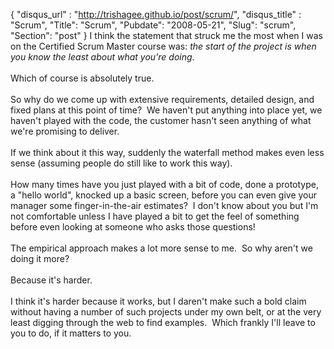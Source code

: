 {
 "disqus_url" : "http://trishagee.github.io/post/scrum/",
 "disqus_title" : "Scrum",
 "Title": "Scrum",
 "Pubdate": "2008-05-21",
 "Slug": "scrum",
 "Section": "post"
}
I think the statement that struck me the most when I was on the Certified Scrum Master course was:&nbsp;<em>the start of the project is when you know the least about what you're doing</em>.<br /><br />Which of course is absolutely true.<br /><br />So why do we come up with extensive requirements, detailed design, and fixed plans at this point&nbsp;of time?&nbsp; We haven't put anything into place yet, we haven't played with the code, the customer hasn't seen anything of what we're promising to deliver.<br /><br />If we think about it this way, suddenly the waterfall method makes even less sense (assuming people&nbsp;do still like to work this way).<br /><br />How many times have you just played with a bit of code, done a prototype, a "hello world", knocked up a basic screen, before you can even give your manager some finger-in-the-air estimates?&nbsp; I don't know about you but I'm not comfortable unless I have played a bit to get the feel of something before even looking at someone who asks those questions!<br /><br />The empirical approach makes a lot more sense to me.&nbsp; So why aren't we doing it more?&nbsp;&nbsp;<br /><br />Because it's harder.&nbsp;&nbsp;<br /><br />I think it's harder because it works, but I daren't make such a bold claim without having a number of such projects under my own belt, or at the very least digging through the web to find examples.&nbsp; Which frankly I'll leave to you to do, if it matters to you.
